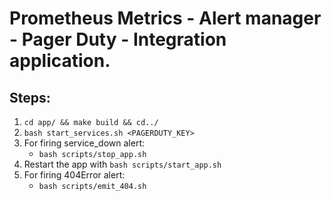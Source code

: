 # Prometheus Metrics - Alert manager - Pager Duty - Integration application.

## Steps:

1. `cd app/ && make build && cd../`
2. `bash start_services.sh <PAGERDUTY_KEY>`
3. For firing service_down alert:
	- `bash scripts/stop_app.sh`
4. Restart the app with `bash scripts/start_app.sh`
5. For firing 404Error alert:
	- `bash scripts/emit_404.sh`

 
